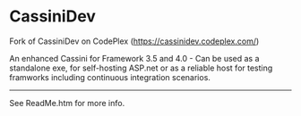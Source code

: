 CassiniDev
==========

Fork of CassiniDev on CodePlex (https://cassinidev.codeplex.com/)

An enhanced Cassini for Framework 3.5 and 4.0 - Can be used as a standalone exe, for self-hosting ASP.net or as a reliable host for testing framworks including continuous integration scenarios.

----------------------------------------------------------------------------------------

See ReadMe.htm for more info.